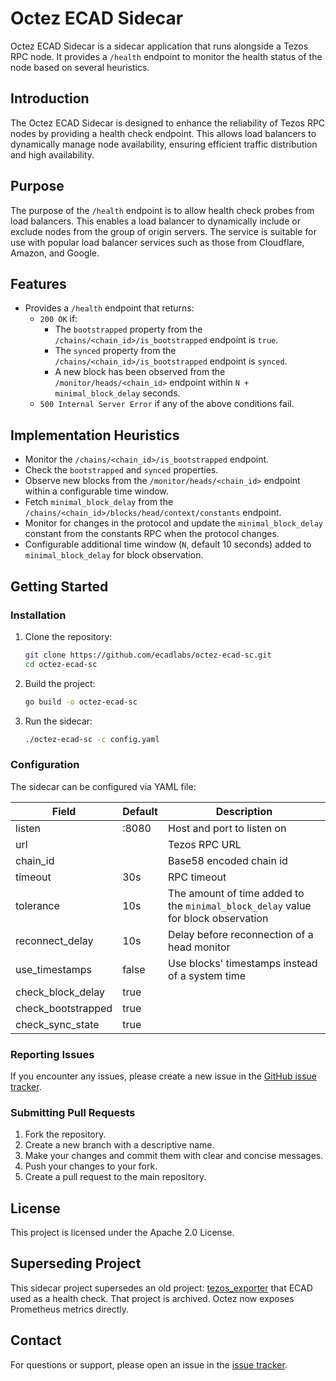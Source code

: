 # Octez ECAD Sidecar

Octez ECAD Sidecar is a sidecar application that runs alongside a Tezos RPC node. It provides a `/health` endpoint to monitor the health status of the node based on several heuristics.

## Introduction

The Octez ECAD Sidecar is designed to enhance the reliability of Tezos RPC nodes by providing a health check endpoint. This allows load balancers to dynamically manage node availability, ensuring efficient traffic distribution and high availability.

## Purpose

The purpose of the `/health` endpoint is to allow health check probes from load balancers. This enables a load balancer to dynamically include or exclude nodes from the group of origin servers. The service is suitable for use with popular load balancer services such as those from Cloudflare, Amazon, and Google.

## Features

- Provides a `/health` endpoint that returns:
  - `200 OK` if:
    - The `bootstrapped` property from the `/chains/<chain_id>/is_bootstrapped` endpoint is `true`.
    - The `synced` property from the `/chains/<chain_id>/is_bootstrapped` endpoint is `synced`.
    - A new block has been observed from the `/monitor/heads/<chain_id>` endpoint within `N + minimal_block_delay` seconds.
  - `500 Internal Server Error` if any of the above conditions fail.

## Implementation Heuristics

- Monitor the `/chains/<chain_id>/is_bootstrapped` endpoint.
- Check the `bootstrapped` and `synced` properties.
- Observe new blocks from the `/monitor/heads/<chain_id>` endpoint within a configurable time window.
- Fetch `minimal_block_delay` from the `/chains/<chain_id>/blocks/head/context/constants` endpoint.
- Monitor for changes in the protocol and update the `minimal_block_delay` constant from the constants RPC when the protocol changes.
- Configurable additional time window (`N`, default 10 seconds) added to `minimal_block_delay` for block observation.

## Getting Started

### Installation

1. Clone the repository:

   ```bash
   git clone https://github.com/ecadlabs/octez-ecad-sc.git
   cd octez-ecad-sc
   ```

2. Build the project:

   ```bash
   go build -o octez-ecad-sc
   ```

3. Run the sidecar:

   ```bash
   ./octez-ecad-sc -c config.yaml
   ```

### Configuration

The sidecar can be configured via YAML file:

| Field              | Default | Description                                                                       |
| ------------------ | ------- | --------------------------------------------------------------------------------- |
| listen             | :8080   | Host and port to listen on                                                        |
| url                |         | Tezos RPC URL                                                                     |
| chain_id           |         | Base58 encoded chain id                                                           |
| timeout            | 30s     | RPC timeout                                                                       |
| tolerance          | 10s     | The amount of time added to the `minimal_block_delay` value for block observation |
| reconnect_delay    | 10s     | Delay before reconnection of a head monitor                                       |
| use_timestamps     | false   | Use blocks' timestamps instead of a system time                                   |
| check_block_delay  | true    |                                                                                   |
| check_bootstrapped | true    |                                                                                   |
| check_sync_state   | true    |                                                                                   |

### Reporting Issues

If you encounter any issues, please create a new issue in the [GitHub issue tracker](https://github.com/ecadlabs/octez-ecad-sc/issues).

### Submitting Pull Requests

1. Fork the repository.
2. Create a new branch with a descriptive name.
3. Make your changes and commit them with clear and concise messages.
4. Push your changes to your fork.
5. Create a pull request to the main repository.

## License

This project is licensed under the Apache 2.0 License.

## Superseding Project

This sidecar project supersedes an old project: [tezos_exporter](https://github.com/ecadlabs/tezos_exporter) that ECAD used as a health check. That project is archived. Octez now exposes Prometheus metrics directly.

## Contact

For questions or support, please open an issue in the [issue tracker](https://github.com/ecadlabs/octez-ecad-sc/issues).
